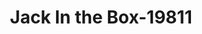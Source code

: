 ---
f_zip-code: 30458
f_state-code: GA
title: Jack In the Box-19811
f_phone: 912-764-2509
f_city-only: Statesboro
f_address: 315 Northside Dr E Ste C Statesboro
f_location-unique-id: '19811'
slug: jack-in-the-box-19811
updated-on: '2024-05-30T13:46:58.046Z'
created-on: '2024-05-30T13:36:59.803Z'
published-on: '2024-05-30T13:54:32.469Z'
f_city-state: cms/city/statesboro-ga.md
f_company: cms/company/jack-in-the-box.md
f_state: cms/state/georgia.md
layout: '[payday-loan].html'
tags: payday-loan
---